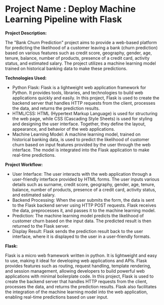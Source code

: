 # Project Name : Deploy Machine Learning Pipeline with Flask

**Project Description:**

The "Bank Churn Prediction" project aims to provide a web-based platform for predicting the likelihood of a customer leaving a bank (churn prediction) based on various features such as credit score, geography, gender, age, tenure, balance, number of products, presence of a credit card, activity status, and estimated salary. The project utilizes a machine learning model trained on historical banking data to make these predictions.


**Technologies Used:**
* Python Flask: Flask is a lightweight web application framework for Python. It provides tools, libraries, and technologies to build web applications quickly and easily. In this project, Flask is used to create the backend server that handles HTTP requests from the client, processes the data, and returns the prediction results.
* HTML/CSS: HTML (Hypertext Markup Language) is used for structuring the web page, while CSS (Cascading Style Sheets) is used for styling and designing the user interface. Together, they define the layout, appearance, and behavior of the web applications.
* Machine Learning Model: A machine learning model, trained on historical banking data, is used to predict the likelihood of customer churn based on input features provided by the user through the web interface. The model is integrated into the Flask application to make real-time predictions.

**Project Workflow:**
* User Interface: The user interacts with the web application through a user-friendly interface provided by HTML forms. The user inputs various details such as surname, credit score, geography, gender, age, tenure, balance, number of products, presence of a credit card, activity status, and estimated salary.
* Backend Processing: When the user submits the form, the data is sent to the Flask backend server using HTTP POST requests. Flask receives the data, preprocesses it, and passes it to the machine learning model.
* Prediction: The machine learning model predicts the likelihood of customer churn based on the input data. The predicted result is then returned to the Flask server.
* Display Result: Flask sends the prediction result back to the user interface, where it is displayed to the user in a user-friendly formats.

**Flask:**

Flask is a micro web framework written in python. It is lightweight and easy to use, making it ideal for developing web applications and APIs. Flask provides features such as routing, request handling, template rendering, and session management, allowing developers to build powerful web applications with minimal boilerplate code. In this project, Flask is used to create the backend server that handles HTTP requests from the client, processes the data, and returns the prediction results. Flask also facilitates the integration of the machine learning model into the web application, enabling real-time predictions based on user input.
